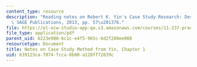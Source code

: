 ```yaml
---
content_type: resource
description: "Reading notes on Robert K. Yin's Case Study Research: Design and Methods.\
  \ SAGE Publications, 2013, pp. 57\u201376."
file: https://ol-ocw-studio-app-qa.s3.amazonaws.com/courses/11-237-practice-of-participatory-action-research-par-spring-2016/639123ca7074fcca0b80a128ff72639c_MIT11_237S16_YinNotes.pdf
file_type: application/pdf
parent_uid: 6223e900-6c1c-e4f5-965c-6d2f280ee008
resourcetype: Document
title: Notes on Case Study Method from Yin, Chapter 1
uid: 639123ca-7074-fcca-0b80-a128ff72639c
---
```

